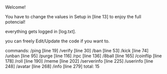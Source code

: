 Welcome!

You have to change the values in Setup in [line 13] to enjoy the full potencial!

everything gets logged in [log.txt].

you can freely Edit/Update the code if you want to.

commands:
/ping [line 19]
/verify [line 30]
/ban [line 53]
/kick [line 74]
/unban [line 95]
/purge [line 116]
/rpc [line 136]
/8ball [line 165]
/coinflip [line 178]
/roll [line 190]
/meme [line 202]
/serverinfo [line 225]
/userinfo [line 248]
/avatar [line 268]
/info [line 279]
total: 15